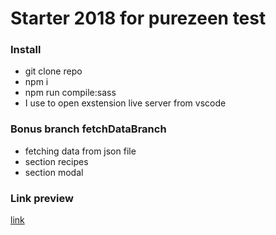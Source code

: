 # Starter 2018 for purezeen test

### Install

* git clone repo
* npm i
* npm run compile:sass
* I use to open exstension live server from vscode

### Bonus branch fetchDataBranch
* fetching data from json file
* section recipes
* section modal

### Link preview

[link](http://purezeen-task.surge.sh/)